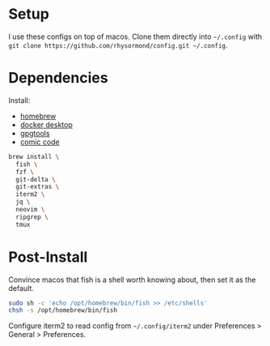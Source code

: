 # Setup

I use these configs on top of macos.
Clone them directly into `~/.config` with `git clone https://github.com/rhysormond/config.git ~/.config`.

# Dependencies

Install:
 - [homebrew](https://brew.sh/)
 - [docker desktop](https://www.docker.com/products/docker-desktop/)
 - [gpgtools](https://gpgtools.org/)
 - [comic code](https://tosche.net/fonts/comic-code)

```sh
brew install \
  fish \
  fzf \
  git-delta \
  git-extras \
  iterm2 \
  jq \
  neovim \
  ripgrep \
  tmux
```

# Post-Install

Convince macos that fish is a shell worth knowing about, then set it as the default.
```sh
sudo sh -c 'echo /opt/homebrew/bin/fish >> /etc/shells'
chsh -s /opt/homebrew/bin/fish
```

Configure iterm2 to read config from `~/.config/iterm2` under Preferences > General > Preferences.


